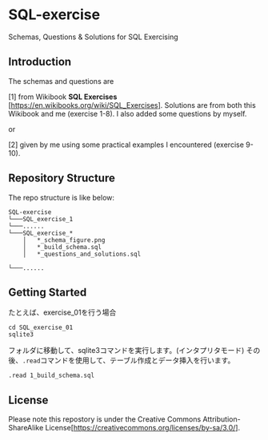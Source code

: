 # SQL-exercise
Schemas, Questions &amp; Solutions for SQL Exercising

## Introduction
The schemas and questions are

[1] from Wikibook **SQL Exercises** [https://en.wikibooks.org/wiki/SQL_Exercises]. Solutions are from both this Wikibook and me (exercise 1-8). I also added some questions by myself.

or

[2] given by me using some practical examples I encountered (exercise 9-10).

## Repository Structure
The repo structure is like below:
```
SQL-exercise
└───SQL_exercise_1
└───......
└───SQL_exercise_*
    │   *_schema_figure.png
    │   *_build_schema.sql
    │   *_questions_and_solutions.sql

└───......

```

## Getting Started

たとえば、exercise_01を行う場合

```commandline
cd SQL_exercise_01
sqlite3
```

フォルダに移動して、sqlite3コマンドを実行します。(インタプリタモード)
その後、`.read`コマンドを使用して、テーブル作成とデータ挿入を行います。


```commandline
.read 1_build_schema.sql
```

## License
Please note this repostory is under the Creative Commons Attribution-ShareAlike License[https://creativecommons.org/licenses/by-sa/3.0/].

